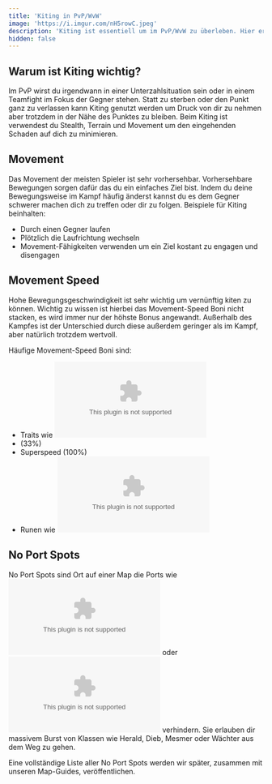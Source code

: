 ```yaml
---
title: 'Kiting in PvP/WvW'
image: 'https://i.imgur.com/nH5rowC.jpeg'
description: 'Kiting ist essentiell um im PvP/WvW zu überleben. Hier erklären wir euch alles was ihr wissen müsst.'
hidden: false
---
```


## Warum ist Kiting wichtig?

Im PvP wirst du irgendwann in einer Unterzahlsituation sein oder in einem Teamfight im Fokus der Gegner stehen. Statt zu sterben oder den Punkt ganz zu verlassen kann Kiting genutzt werden um Druck von dir zu nehmen aber trotzdem in der Nähe des Punktes zu bleiben. Beim Kiting ist verwendest du Stealth, Terrain und Movement um den eingehenden Schaden auf dich zu minimieren.

## Movement

Das Movement der meisten Spieler ist sehr vorhersehbar. Vorhersehbare Bewegungen sorgen dafür das du ein einfaches Ziel bist. Indem du deine Bewegungsweise im Kampf häufig änderst kannst du es dem Gegner schwerer machen dich zu treffen oder dir zu folgen. Beispiele für Kiting beinhalten:

- Durch einen Gegner laufen
- Plötzlich die Laufrichtung wechseln
- Movement-Fähigkeiten verwenden um ein Ziel kostant zu engagen und disengagen

## Movement Speed

Hohe Bewegungsgeschwindigkeit ist sehr wichtig um vernünftig kiten zu können. Wichtig zu wissen ist hierbei das Movement-Speed Boni nicht stacken, es wird immer nur der höhste Bonus angewandt. Außerhalb des Kampfes ist der Unterschied durch diese außerdem geringer als im Kampf, aber natürlich trotzdem wertvoll.

Häufige Movement-Speed Boni sind:
- Traits wie <embed type="traits" id="1413" size="16">
- <boon name="swiftness"/> (33%)
- Superspeed (100%)
- Runen wie <embed type="items" id="79983" size="16">

## No Port Spots

No Port Spots sind Ort auf einer Map die Ports wie <embed type="skills" id="13014" size="16"> oder <embed type="skills" id="28231" size="16"> verhindern. Sie erlauben dir massivem Burst von Klassen wie Herald, Dieb, Mesmer oder Wächter aus dem Weg zu gehen. 

Eine vollständige Liste aller No Port Spots werden wir später, zusammen mit unseren Map-Guides, veröffentlichen.